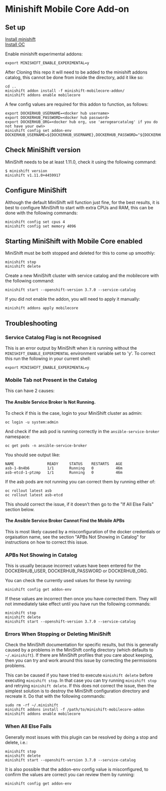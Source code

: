 # Minishift Mobile Core Add-on

## Set up
[Install minishift](https://docs.openshift.org/latest/minishift/getting-started/installing.html)  
[Install OC](https://docs.openshift.org/latest/cli_reference/get_started_cli.html#installing-the-cli)

Enable minishift experimental addons:
```
export MINISHIFT_ENABLE_EXPERIMENTAL=y
```

After Cloning this repo it will need to be added to the minishift addons catalog, this cannot be done from inside the directory, add it like so:
```
cd ..
minishift addon install -f minishift-mobilecore-addon/
minishift addons enable mobilecore
```

A few config values are required for this addon to function, as follows:
```
export DOCKERHUB_USERNAME=<docker hub username>
export DOCKERHUB_PASSWORD=<docker hub password>
export DOCKERHUB_ORG=<docker hub org, use 'aerogearcatalog' if you do not have your own>
minishift config set addon-env DOCKERHUB_USERNAME=${DOCKERHUB_USERNAME},DOCKERHUB_PASSWORD="${DOCKERHUB_PASSWORD}",DOCKERHUB_ORG=${DOCKERHUB_ORG}
```

## Check MiniShift version
MiniShift needs to be at least 1.11.0, check it using the following command:
```
$ minishift version
minishift v1.11.0+4459917
```

## Configure MiniShift
Although the default MiniShift will function just fine, for the best results, it is best to configure MiniShift to start with extra CPUs and RAM, this can be done with the following commands:
```
minishift config set cpus 4
minishift config set memory 4096
```

## Starting MiniShift with Mobile Core enabled
MiniShift must be both stopped and deleted for this to come up smoothly:
```
minishift stop
minishift delete
```

Create a new MiniShift cluster with service catalog and the mobilecore with the following command:
```
minishift start --openshift-version 3.7.0 --service-catalog
```

If you did not enable the addon, you will need to apply it manually:
```
minishift addons apply mobilecore
```

## Troubleshooting

### Service Catalog Flag is not Recognised
This is an error output by MiniShift when it is running without the `MINISHIFT_ENABLE_EXPERIMENTAL` environment variable set to 'y'. To correct this run the following in your current shell:
```
export MINISHIFT_ENABLE_EXPERIMENTAL=y
```

### Mobile Tab not Present in the Catalog
This can have 2 causes:

#### The Ansible Service Broker Is Not Running.
To check if this is the case, login to your MiniShift cluster as admin:
```
oc login -u system:admin
```

And check if the asb pod is running correctly in the `ansible-service-broker` namespace:
```
oc get pods -n ansible-service-broker
```

You should see output like:
```
NAME               READY     STATUS    RESTARTS   AGE
asb-1-8n4b6        1/1       Running   0          46m
asb-etcd-1-ptzmp   1/1       Running   0          46m
```

If the asb pods are not running you can correct them by running either of:
```
oc rollout latest asb
oc rollout latest asb-etcd
```

This should correct the issue, if it doesn't then go to the "If All Else Fails" section below.

#### The Ansible Service Broker Cannot Find the Mobile APBs
This is most likely caused by a misconfiguration of the docker credentials or orgaisation name, see the section "APBs Not Showing in Catalog" for instructions on how to correct this issue.

### APBs Not Showing in Catalog
This is usually because incorrect values have been entered for the DOCKERHUB_USER, DOCKERHUB_PASSWORD or DOCKERHUB_ORG.

You can check the currently used values for these by running:
```
minishift config get addon-env
```

If these values are incorrect then once you have corrected them. They will not immediately take effect until you have run the following commands:
```
minishift stop
minishift delete
minishift start --openshift-version 3.7.0 --service-catalog
```

### Errors When Stopping or Deleting MiniShift
Check the MiniShift documentation for specific results, but this is generally caused by a problems in the MiniShift config directory (which defaults to `~/.minishift`). If there are MiniShift profiles that you care about keeping, then you can try and work around this issue by correcting the permissions problems. 

This can be caused if you have tried to execute `minishift delete` before executing `minishift stop`. In that case you can try running `minishift stop` and retrying `minishift delete`. If this does not correct the issue, then the simplest solution is to destroy the MiniShift configuration directory and recreate it. Do that with the following commands:
```
sudo rm -rf ~/.minishift
minishift addons install -f /path/to/minishift-mobilecore-addon
minishift addons enable mobilecore
```

### When All Else Fails
Generally most issues with this plugin can be resolved by doing a stop and delete, i.e.:
```
minishift stop
minishift delete
minishift start --openshift-version 3.7.0 --service-catalog
```

It is also possible that the addon-env config value is misconfigured, to confirm the values are correct you can review them by running:
```
minishift config get addon-env
```